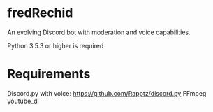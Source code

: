 # fredRechid

An evolving Discord bot with moderation and voice capabilities.

Python 3.5.3 or higher is required

# Requirements
Discord.py with voice: https://github.com/Rapptz/discord.py
FFmpeg 
youtube_dl
